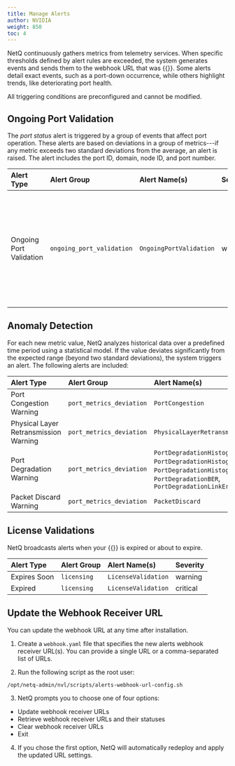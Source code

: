 ```yaml
---
title: Manage Alerts
author: NVIDIA
weight: 850
toc: 4
---
```


NetQ continuously gathers metrics from telemetry services. When specific thresholds defined by alert rules are exceeded, the system generates events and sends them to the webhook URL that was {{<link title="Install the NetQ System" text="configured during the initial installation">}}. Some alerts detail exact events, such as a port-down occurrence, while others highlight trends, like deteriorating port health. 

All triggering conditions are preconfigured and cannot be modified.

## Ongoing Port Validation

The *port status* alert is triggered by a group of events that affect port operation. These alerts are based on deviations in a group of metrics---if any metric exceeds two standard deviations from the average, an alert is raised. The alert includes the port ID, domain, node ID, and port number.

| Alert Type | Alert Group | Alert Name(s) | Severity | Trigger Condition | Behavior |
| :-- | :-- | :-- | :-- | :-- | :-- |
| Ongoing Port Validation | `ongoing_port_validation` | `OngoingPortValidation` | warning | More than 3 errors of a specific metric are detected within a 24-hour window. | The alert is sent continuously until the condition is resolved to ensure delivery even if external systems are temporarily down. |


## Anomaly Detection

For each new metric value, NetQ analyzes historical data over a predefined time period using a statistical model. If the value deviates significantly from the expected range (beyond two standard deviations), the system triggers an alert.  The following alerts are included:

| Alert Type | Alert Group | Alert Name(s) | Severity |
| :-- | :-- | :-- | :-- |
| Port Congestion Warning | `port_metrics_deviation` | `PortCongestion` | warning |
| Physical Layer Retransmission Warning | `port_metrics_deviation` | `PhysicalLayerRetransmission` | warning |
| Port Degradation Warning | `port_metrics_deviation` | `PortDegradationHistogram1`, `PortDegradationHistogram2`, `PortDegradationHistogram3`, `PortDegradationBER`, `PortDegradationLinkErrors` | warning |
| Packet Discard Warning | `port_metrics_deviation` | `PacketDiscard` | warning |

## License Validations

NetQ broadcasts alerts when your {{<link title="Manage Licenses" text="license">}} is expired or about to expire. 

| Alert Type | Alert Group | Alert Name(s) | Severity |
| :-- | :-- | :-- | :-- |
| Expires Soon | `licensing` | `LicenseValidation` | warning |
| Expired | `licensing` | `LicenseValidation` | critical |


## Update the Webhook Receiver URL

You can update the webhook URL at any time after installation.

1. Create a `webhook.yaml` file that specifies the new alerts webhook receiver URL(s). You can provide a single URL or a comma-separated list of URLs.

2. Run the following script as the root user:
```
/opt/netq-admin/nvl/scripts/alerts-webhook-url-config.sh
```

3. NetQ prompts you to choose one of four options: 

- Update webhook receiver URLs
- Retrieve webhook receiver URLs and their statuses
- Clear webhook receiver URLs
- Exit

4. If you chose the first option, NetQ will automatically redeploy and apply the updated URL settings.
